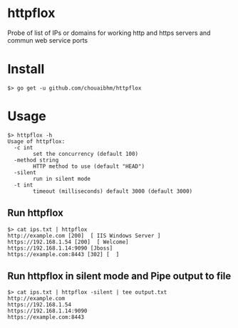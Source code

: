# httpflox
Probe of list of IPs or domains for working http and https servers and commun web service ports

# Install
``` $> go get -u github.com/chouaibhm/httpflox ```

# Usage
```
$> httpflox -h
Usage of httpflox:
  -c int
        set the concurrency (default 100)
  -method string
        HTTP method to use (default "HEAD")
  -silent
        run in silent mode 
  -t int
        timeout (milliseconds) default 3000 (default 3000)

```
## Run httpflox 
``` 
$> cat ips.txt | httpflox 
http://example.com [200]  [ IIS Windows Server ]
https://192.168.1.54 [200]  [ Welcome]
https://192.168.1.14:9090 [Jboss]
https://example.com:8443 [302] [  ]
```
## Run httpflox in silent mode and Pipe output to file
``` 
$> cat ips.txt | httpflox -silent | tee output.txt
http://example.com
https://192.168.1.54
https://192.168.1.14:9090
https://example.com:8443
```

